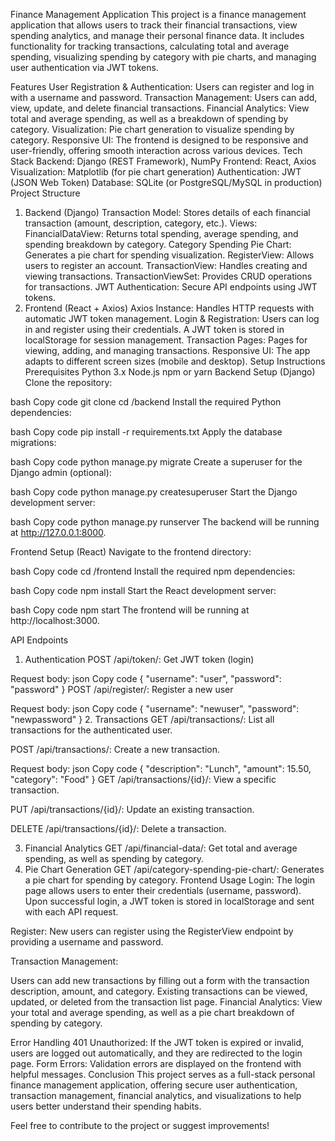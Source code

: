 Finance Management Application
This project is a finance management application that allows users to track their financial transactions, view spending analytics, and manage their personal finance data. It includes functionality for tracking transactions, calculating total and average spending, visualizing spending by category with pie charts, and managing user authentication via JWT tokens.

Features
User Registration & Authentication: Users can register and log in with a username and password.
Transaction Management: Users can add, view, update, and delete financial transactions.
Financial Analytics: View total and average spending, as well as a breakdown of spending by category.
Visualization: Pie chart generation to visualize spending by category.
Responsive UI: The frontend is designed to be responsive and user-friendly, offering smooth interaction across various devices.
Tech Stack
Backend: Django (REST Framework), NumPy
Frontend: React, Axios
Visualization: Matplotlib (for pie chart generation)
Authentication: JWT (JSON Web Token)
Database: SQLite (or PostgreSQL/MySQL in production)
Project Structure
1. Backend (Django)
Transaction Model: Stores details of each financial transaction (amount, description, category, etc.).
Views:
FinancialDataView: Returns total spending, average spending, and spending breakdown by category.
Category Spending Pie Chart: Generates a pie chart for spending visualization.
RegisterView: Allows users to register an account.
TransactionView: Handles creating and viewing transactions.
TransactionViewSet: Provides CRUD operations for transactions.
JWT Authentication: Secure API endpoints using JWT tokens.
2. Frontend (React + Axios)
Axios Instance: Handles HTTP requests with automatic JWT token management.
Login & Registration: Users can log in and register using their credentials. A JWT token is stored in localStorage for session management.
Transaction Pages: Pages for viewing, adding, and managing transactions.
Responsive UI: The app adapts to different screen sizes (mobile and desktop).
Setup Instructions
Prerequisites
Python 3.x
Node.js
npm or yarn
Backend Setup (Django)
Clone the repository:

bash
Copy code
git clone <repository-url>
cd <repository-name>/backend
Install the required Python dependencies:

bash
Copy code
pip install -r requirements.txt
Apply the database migrations:

bash
Copy code
python manage.py migrate
Create a superuser for the Django admin (optional):

bash
Copy code
python manage.py createsuperuser
Start the Django development server:

bash
Copy code
python manage.py runserver
The backend will be running at http://127.0.0.1:8000.

Frontend Setup (React)
Navigate to the frontend directory:

bash
Copy code
cd <repository-name>/frontend
Install the required npm dependencies:

bash
Copy code
npm install
Start the React development server:

bash
Copy code
npm start
The frontend will be running at http://localhost:3000.

API Endpoints
1. Authentication
POST /api/token/: Get JWT token (login)

Request body:
json
Copy code
{
  "username": "user",
  "password": "password"
}
POST /api/register/: Register a new user

Request body:
json
Copy code
{
  "username": "newuser",
  "password": "newpassword"
}
2. Transactions
GET /api/transactions/: List all transactions for the authenticated user.

POST /api/transactions/: Create a new transaction.

Request body:
json
Copy code
{
  "description": "Lunch",
  "amount": 15.50,
  "category": "Food"
}
GET /api/transactions/{id}/: View a specific transaction.

PUT /api/transactions/{id}/: Update an existing transaction.

DELETE /api/transactions/{id}/: Delete a transaction.

3. Financial Analytics
GET /api/financial-data/: Get total and average spending, as well as spending by category.
4. Pie Chart Generation
GET /api/category-spending-pie-chart/: Generates a pie chart for spending by category.
Frontend Usage
Login: The login page allows users to enter their credentials (username, password). Upon successful login, a JWT token is stored in localStorage and sent with each API request.

Register: New users can register using the RegisterView endpoint by providing a username and password.

Transaction Management:

Users can add new transactions by filling out a form with the transaction description, amount, and category.
Existing transactions can be viewed, updated, or deleted from the transaction list page.
Financial Analytics: View your total and average spending, as well as a pie chart breakdown of spending by category.

Error Handling
401 Unauthorized: If the JWT token is expired or invalid, users are logged out automatically, and they are redirected to the login page.
Form Errors: Validation errors are displayed on the frontend with helpful messages.
Conclusion
This project serves as a full-stack personal finance management application, offering secure user authentication, transaction management, financial analytics, and visualizations to help users better understand their spending habits.

Feel free to contribute to the project or suggest improvements!


